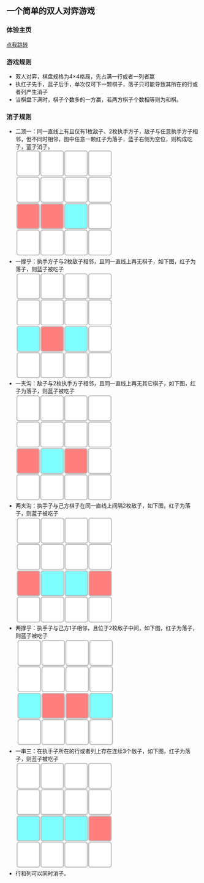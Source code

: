 ## 一个简单的双人对弈游戏

### 体验主页 
[点我跳转](https://hrwangcn.gitee.io/dkone/dkone.html)

### 游戏规则
+ 双人对弈，棋盘规格为4×4格局，先占满一行或者一列者赢
+ 执红子先手，蓝子后手，单次仅可下一颗棋子，落子只可能导致其所在的行或者列产生消子
+ 当棋盘下满时，棋子个数多的一方赢，若两方棋子个数相等则为和棋。


### 消子规则 
+ 二顶一：同一直线上有且仅有1枚敌子、2枚执手方子，敌子与任意执手方子相邻，但不同时相邻，图中任意一颗红子为落子，蓝子右侧为空位，则构成吃子，蓝子消子。<br><img src="./md-img/erdingyi.png" alt="二顶一" style="zoom:50%;" />
+ 一撑乎：执手方子与2枚敌子相邻，且同一直线上再无棋子，如下图，红子为落子，则蓝子被吃子<br><img src="./md-img/yichenghu.png" alt="一撑乎" style="zoom:50%;" />
+ 一夹沟：敌子与2枚执手方子相邻，且同一直线上再无其它棋子，如下图，红子为落子，则蓝子被吃子<br><img src="./md-img/yijiagou.png" alt="一夹沟" style="zoom:50%;" />
+ 两夹沟：执手子与己方棋子在同一直线上间隔2枚敌子，如下图，红子为落子，则蓝子被吃子<br><img src="./md-img/liangjiagou.png" alt="两夹沟" style="zoom:50%;" />
+ 两撑乎：执手子与己方1子相邻，且位于2枚敌子中间，如下图，红子为落子，则蓝子被吃子<br><img src="./md-img/liangchenghu.png" alt="两撑乎" style="zoom:50%;" />
+ 一串三：在执手子所在的行或者列上存在连续3个敌子，如下图，红子为落子，则蓝子被吃子<br><img src="./md-img/yichuansan.png" alt="一串三" style="zoom:50%;" />
+ 行和列可以同时消子。

